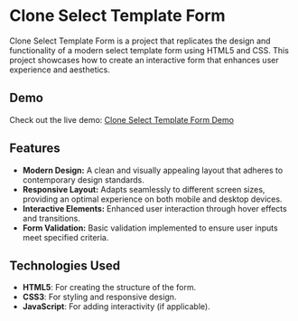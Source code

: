# Clone Select Template Form

Clone Select Template Form is a project that replicates the design and functionality of a modern select template form using HTML5 and CSS. This project showcases how to create an interactive form that enhances user experience and aesthetics.

## Demo

Check out the live demo: 
[Clone Select Template Form Demo](https://kaleemsipraa.github.io/clone-select-tamplate-form-html5.com/)



## Features

- **Modern Design:** A clean and visually appealing layout that adheres to contemporary design standards.
- **Responsive Layout:** Adapts seamlessly to different screen sizes, providing an optimal experience on both mobile and desktop devices.
- **Interactive Elements:** Enhanced user interaction through hover effects and transitions.
- **Form Validation:** Basic validation implemented to ensure user inputs meet specified criteria.

## Technologies Used

- **HTML5**: For creating the structure of the form.
- **CSS3**: For styling and responsive design.
- **JavaScript**: For adding interactivity (if applicable).
